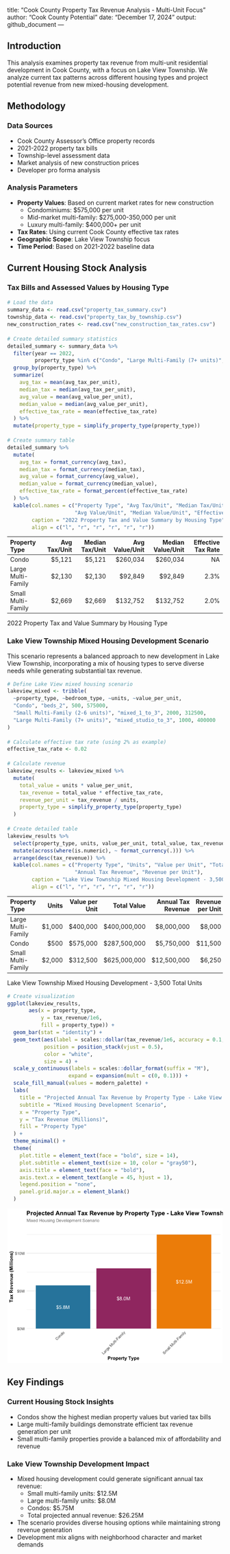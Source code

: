 
title: “Cook County Property Tax Revenue Analysis - Multi-Unit Focus”
author: “Cook County Potential” date: “December 17, 2024” output:
github_document —

## Introduction

This analysis examines property tax revenue from multi-unit residential
development in Cook County, with a focus on Lake View Township. We
analyze current tax patterns across different housing types and project
potential revenue from new mixed-housing development.

## Methodology

### Data Sources

- Cook County Assessor’s Office property records
- 2021-2022 property tax bills
- Township-level assessment data
- Market analysis of new construction prices
- Developer pro forma analysis

### Analysis Parameters

- **Property Values**: Based on current market rates for new
  construction
  - Condominiums: \$575,000 per unit
  - Mid-market multi-family: \$275,000-350,000 per unit
  - Luxury multi-family: \$400,000+ per unit
- **Tax Rates**: Using current Cook County effective tax rates
- **Geographic Scope**: Lake View Township focus
- **Time Period**: Based on 2021-2022 baseline data

## Current Housing Stock Analysis

### Tax Bills and Assessed Values by Housing Type

``` r
# Load the data
summary_data <- read.csv("property_tax_summary.csv")
township_data <- read.csv("property_tax_by_township.csv")
new_construction_rates <- read.csv("new_construction_tax_rates.csv")

# Create detailed summary statistics
detailed_summary <- summary_data %>%
  filter(year == 2022,
         property_type %in% c("Condo", "Large Multi-Family (7+ units)", "Small Multi-Family (2-6 units)")) %>%
  group_by(property_type) %>%
  summarize(
    avg_tax = mean(avg_tax_per_unit),
    median_tax = median(avg_tax_per_unit),
    avg_value = mean(avg_value_per_unit),
    median_value = median(avg_value_per_unit),
    effective_tax_rate = mean(effective_tax_rate)
  ) %>%
  mutate(property_type = simplify_property_type(property_type))

# Create summary table
detailed_summary %>%
  mutate(
    avg_tax = format_currency(avg_tax),
    median_tax = format_currency(median_tax),
    avg_value = format_currency(avg_value),
    median_value = format_currency(median_value),
    effective_tax_rate = format_percent(effective_tax_rate)
  ) %>%
  kable(col.names = c("Property Type", "Avg Tax/Unit", "Median Tax/Unit", 
                      "Avg Value/Unit", "Median Value/Unit", "Effective Tax Rate"),
        caption = "2022 Property Tax and Value Summary by Housing Type",
        align = c("l", "r", "r", "r", "r", "r"))
```

| Property Type | Avg Tax/Unit | Median Tax/Unit | Avg Value/Unit | Median Value/Unit | Effective Tax Rate |
|:---|---:|---:|---:|---:|---:|
| Condo | \$5,121 | \$5,121 | \$260,034 | \$260,034 | NA |
| Large Multi-Family | \$2,130 | \$2,130 | \$92,849 | \$92,849 | 2.3% |
| Small Multi-Family | \$2,669 | \$2,669 | \$132,752 | \$132,752 | 2.0% |

2022 Property Tax and Value Summary by Housing Type

### Lake View Township Mixed Housing Development Scenario

This scenario represents a balanced approach to new development in Lake
View Township, incorporating a mix of housing types to serve diverse
needs while generating substantial tax revenue.

``` r
# Define Lake View mixed housing scenario
lakeview_mixed <- tribble(
  ~property_type, ~bedroom_type, ~units, ~value_per_unit,
  "Condo", "beds_2", 500, 575000,
  "Small Multi-Family (2-6 units)", "mixed_1_to_3", 2000, 312500,
  "Large Multi-Family (7+ units)", "mixed_studio_to_3", 1000, 400000
)

# Calculate effective tax rate (using 2% as example)
effective_tax_rate <- 0.02

# Calculate revenue
lakeview_results <- lakeview_mixed %>%
  mutate(
    total_value = units * value_per_unit,
    tax_revenue = total_value * effective_tax_rate,
    revenue_per_unit = tax_revenue / units,
    property_type = simplify_property_type(property_type)
  )

# Create detailed table
lakeview_results %>%
  select(property_type, units, value_per_unit, total_value, tax_revenue, revenue_per_unit) %>%
  mutate(across(where(is.numeric), ~ format_currency(.))) %>%
  arrange(desc(tax_revenue)) %>%
  kable(col.names = c("Property Type", "Units", "Value per Unit", "Total Value", 
                      "Annual Tax Revenue", "Revenue per Unit"),
        caption = "Lake View Township Mixed Housing Development - 3,500 Total Units",
        align = c("l", "r", "r", "r", "r", "r"))
```

| Property Type | Units | Value per Unit | Total Value | Annual Tax Revenue | Revenue per Unit |
|:---|---:|---:|---:|---:|---:|
| Large Multi-Family | \$1,000 | \$400,000 | \$400,000,000 | \$8,000,000 | \$8,000 |
| Condo | \$500 | \$575,000 | \$287,500,000 | \$5,750,000 | \$11,500 |
| Small Multi-Family | \$2,000 | \$312,500 | \$625,000,000 | \$12,500,000 | \$6,250 |

Lake View Township Mixed Housing Development - 3,500 Total Units

``` r
# Create visualization
ggplot(lakeview_results, 
       aes(x = property_type, 
           y = tax_revenue/1e6, 
           fill = property_type)) +
  geom_bar(stat = "identity") +
  geom_text(aes(label = scales::dollar(tax_revenue/1e6, accuracy = 0.1, suffix = "M")),
            position = position_stack(vjust = 0.5),
            color = "white",
            size = 4) +
  scale_y_continuous(labels = scales::dollar_format(suffix = "M"),
                    expand = expansion(mult = c(0, 0.1))) +
  scale_fill_manual(values = modern_palette) +
  labs(
    title = "Projected Annual Tax Revenue by Property Type - Lake View Township",
    subtitle = "Mixed Housing Development Scenario",
    x = "Property Type",
    y = "Tax Revenue (Millions)",
    fill = "Property Type"
  ) +
  theme_minimal() +
  theme(
    plot.title = element_text(face = "bold", size = 14),
    plot.subtitle = element_text(size = 10, color = "gray50"),
    axis.title = element_text(face = "bold"),
    axis.text.x = element_text(angle = 45, hjust = 1),
    legend.position = "none",
    panel.grid.major.x = element_blank()
  )
```

![](tax_revenue_analysis_files/figure-gfm/lakeview_mixed_housing-1.png)<!-- -->

## Key Findings

### Current Housing Stock Insights

- Condos show the highest median property values but varied tax bills
- Large multi-family buildings demonstrate efficient tax revenue
  generation per unit
- Small multi-family properties provide a balanced mix of affordability
  and revenue

### Lake View Township Development Impact

- Mixed housing development could generate significant annual tax
  revenue:
  - Small multi-family units: \$12.5M
  - Large multi-family units: \$8.0M
  - Condos: \$5.75M
  - Total projected annual revenue: \$26.25M
- The scenario provides diverse housing options while maintaining strong
  revenue generation
- Development mix aligns with neighborhood character and market demands
